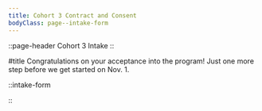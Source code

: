 ```yaml
---
title: Cohort 3 Contract and Consent
bodyClass: page--intake-form
---
```


::page-header
Cohort 3 Intake
::

#title
Congratulations on your acceptance into the program! Just one more step before we get started on Nov. 1.

::intake-form

::

